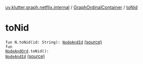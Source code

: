 [uy.klutter.graph.netflix.internal](../index.md) / [GraphOrdinalContainer](index.md) / [toNid](.)


# toNid
<code>fun N.toNid(id: String): [NodeAndId](../../uy.klutter.graph.netflix/-node-and-id/index.md)<N></code> [(source)](https://github.com/kohesive/klutter/blob/master/netflix-graph-jdk6/src/main/kotlin/uy/klutter/graph/netflix/internal/Ordinals.kt#L40)<br/><code>fun [NodeAndOrd](../../uy.klutter.graph.netflix/-node-and-ord/index.md)<N>.toNid(): [NodeAndId](../../uy.klutter.graph.netflix/-node-and-id/index.md)<N></code> [(source)](https://github.com/kohesive/klutter/blob/master/netflix-graph-jdk6/src/main/kotlin/uy/klutter/graph/netflix/internal/Ordinals.kt#L43)<br/>

